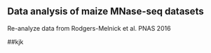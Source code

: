 Data analysis of maize MNase-seq datasets
---

Re-analyze data from Rodgers-Melnick et al. PNAS 2016

##kjk
